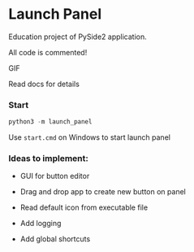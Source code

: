 # Launch Panel

Education project of PySide2 application.

All code is commented!

GIF

Read docs for details

### Start

```python
python3 -m launch_panel
```

Use ``start.cmd`` on Windows to start launch panel

### Ideas to implement:

- GUI for button editor

- Drag and drop app to create new button on panel

- Read default icon from executable file

- Add logging

- Add global shortcuts
